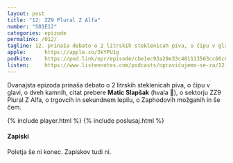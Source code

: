 ```yaml
---
layout: post
title: "12: ZZ9 Plural Z Alfa"
number: "S01E12"
categories: epizode
permalink: /012/
tagline: 12. prinaša debato o 2 litrskih steklenicah piva, o čipu v glavi, o dveh kamnih, o sektorju ZZ9 Plural Z Alfa, o trgovcih in sekundnem lepilu, o Zaphodovih 🧠 in še čem.   Citat prebere Matic Slapšak.
apple:		https://apple.co/3kYPU1g
podkite:	https://pod.link/opr/episode/cbe1ec93a29e33c481113503cc66c0c9
listen:		https://www.listennotes.com/podcasts/opravičujemo-se-za/12-zz9-plural-z-alfa-hyRpHmc0BPO/embed/
---
```


Dvanajsta epizoda prinaša debato o 2 litrskih steklenicah piva, o čipu v glavi, o dveh kamnih, citat prebere **Matic Slapšak** (hvala 🙏), o sektorju ZZ9 Plural Z Alfa, o trgovcih in sekundnem lepilu, o Zaphodovih možganih in še čem.

{% include player.html %}
{% include poslusaj.html %}

#### Zapiski

Poletja še ni konec. Zapiskov tudi ni.
